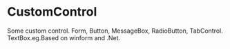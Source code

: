 # CustomControl
Some custom control. Form, Button, MessageBox, RadioButton, TabControl. TextBox.eg.Based on winform and .Net.
